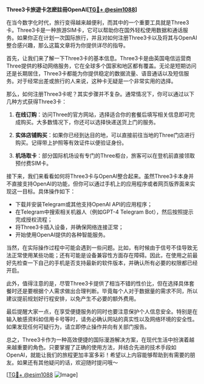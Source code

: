 **Three3卡旅遊卡怎麽註冊OpenAI[[TG💪+ @esim1088](https://t.me/s/esim1088)]**

在当今数字化时代，旅行变得越来越便利，而其中的一个重要工具就是Three3卡。Three3卡是一种旅游SIM卡，它可以帮助你在国外轻松使用数据和通话服务。如果你正在计划一次国际旅行，并且对如何注册Three3卡以及将其与OpenAI整合感兴趣，那么这篇文章将为你提供详尽的指导。

首先，让我们来了解一下Three3卡的基本信息。Three3卡是由英国电信运营商Three提供的移动网络服务，它在全球多个国家和地区都有覆盖。无论是短期访问还是长期居住，Three3卡都能为你提供稳定的数据流量、语音通话以及短信服务。对于经常出差或旅行的人来说，这种卡无疑是一个非常实用的选择。

那么，如何注册Three3卡呢？其实步骤并不复杂。通常情况下，你可以通过以下几种方式获得Three3卡：

1. **在线订购**：访问Three的官方网站，选择适合你的套餐后填写相关信息即可完成购买。大多数情况下，你还可以选择快递送货上门的服务。
   
2. **实体店铺购买**：如果你已经到达目的地，可以直接前往当地的Three门店进行购买。记得带上护照等有效证件以便验证身份。

3. **机场取卡**：部分国际机场设有专门的Three柜台，旅客可以在登机前直接领取预付费SIM卡。

接下来，我们来看看如何将Three3卡与OpenAI整合起来。虽然Three3卡本身并不直接支持OpenAI的功能，但你可以通过手机上的应用程序或者网页版界面来实现这一目标。具体操作如下：

- 下载并安装Telegram或其他支持OpenAI API的应用程序；
- 在Telegram中搜索相关机器人（例如GPT-4 Telegram Bot），然后按照提示完成授权流程；
- 将Three3卡插入设备，并确保网络连接正常；
- 开始使用OpenAI提供的各种智能服务。

当然，在实际操作过程中可能会遇到一些问题。比如，有时候由于信号不佳导致无法正常使用某些功能；还有可能是设备兼容性方面存在障碍。因此，在使用之前最好先检查一下自己的手机是否支持最新的软件版本，并确认所有必要的权限都已经开启。

此外，值得注意的是，尽管Three3卡提供了相当不错的性价比，但在选择具体套餐时还是要根据个人需求做出合理判断。毕竟每个人对于数据量的需求不同，所以建议提前规划好行程安排，以免产生不必要的额外费用。

最后提醒大家一点，在享受便捷服务的同时也要注意保护个人信息安全。特别是在输入敏感资料如信用卡号等时，请务必确认网站的真实性以及网络环境的安全性。如果发现任何可疑行为，请立即停止操作并向有关部门报告。

总之，Three3卡作为一种高效便捷的国际漫游解决方案，在现代生活中扮演着越来越重要的角色。只要掌握了正确的使用方法，并结合先进的技术手段如OpenAI，就能让我们的旅程更加丰富多彩！希望以上内容能够帮助到有需要的朋友。如果还有其他疑问的话，欢迎随时提问哦～ 

[[TG💪+ @esim1088](https://t.me/s/esim1088) ![Image](https://i.postimg.cc/4NQfJmqS/Snipaste-2025-05-13-00-14-12.png)]